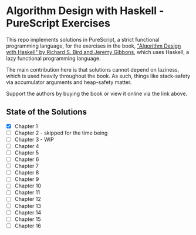# Algorithm Design with Haskell - PureScript Exercises

This repo implements solutions in PureScript, a strict functional programming language, for the exercises in the book, ["Algorithm Design with Haskell" by Richard S. Bird and Jeremy Gibbons](https://archive.org/details/richard-bird-jeremy-gibbons-algorithm-design-with-haskell-cambridge-university-press-2020/mode/2up), which uses Haskell, a lazy functional programming language.

The main contribution here is that solutions cannot depend on laziness, which is used heavily throughout the book. As such, things like stack-safety via accumulator arguments and heap-safety matter.

Support the authors by buying the book or view it online via the link above.

## State of the Solutions

- [x] Chapter 1
- [ ] Chapter 2 - skipped for the time being
- [ ] Chapter 3 - WIP
- [ ] Chapter 4
- [ ] Chapter 5
- [ ] Chapter 6
- [ ] Chapter 7
- [ ] Chapter 8
- [ ] Chapter 9
- [ ] Chapter 10
- [ ] Chapter 11
- [ ] Chapter 12
- [ ] Chapter 13
- [ ] Chapter 14
- [ ] Chapter 15
- [ ] Chapter 16
